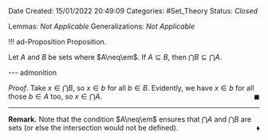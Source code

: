 <br />
<br />

Date Created: 15/01/2022 20:49:09
Categories: #Set_Theory
Status: _Closed_

Lemmas: _Not Applicable_
Generalizations: _Not Applicable_

!!! ad-Proposition Proposition.

Let $A$ and $B$ be sets where $A\neq\em$. If $A\subseteq B$, then $\bigcap B\subseteq\bigcap A$.

--- admonition

_Proof_. Take $x\in\bigcap B$, so $x\in b$ for all $b\in B$. Evidently, we have $x\in b$ for all those $b\in A$ too, so $x\in\bigcap A$.<span style="float:right;">$\blacksquare$</span>

---

**Remark.** Note that the condition $A\neq\em$ ensures that $\bigcap A$ and $\bigcap B$ are sets (or else the intersection would not be defined).<span style="float:right;">$\blacklozenge$</span>
